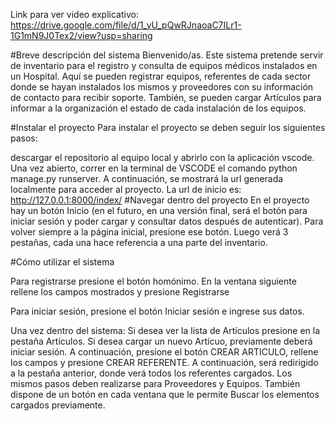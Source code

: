 
Link para ver video explicativo: https://drive.google.com/file/d/1_yU_pQwRJnaoaC7ILr1-1G1mN9J0Tex2/view?usp=sharing

#Breve descripción del sistema Bienvenido/as. Este sistema pretende servir de inventario para el registro y consulta de equipos médicos instalados en un Hospital. 
Aquí se pueden registrar equipos, referentes de cada sector donde se hayan instalados los mismos y proveedores con su información de contacto para recibir soporte.
También, se pueden cargar Artículos para informar a la organización el estado de cada instalación de los equipos.

#Instalar el proyecto Para instalar el proyecto se deben seguir los siguientes pasos:

descargar el repositorio al equipo local y abrirlo con la aplicación vscode.
Una vez abierto, correr en la terminal de VSCODE el comando python manage.py runserver.
A continuación, se mostrará la url generada localmente para acceder al proyecto.
La url de inicio es: http://127.0.0.1:8000/index/
#Navegar dentro del proyecto En el proyecto hay un botón Inicio (en el futuro, en una versión final, será el botón para iniciar sesión y poder cargar y consultar datos
después de autenticar). Para volver siempre a la página inicial, presione ese botón. Luego verá 3 pestañas, cada una hace referencia a una parte del inventario.

#Cómo utilizar el sistema

Para registrarse presione el botón homónimo. En la ventana siguiente rellene los campos mostrados y presione Registrarse

Para iniciar sesión, presione el botón Iniciar sesión e ingrese sus datos.

Una vez dentro del sistema:
Si desea ver la lista de Artículos presione en la pestaña Artículos. Si desea cargar un nuevo Artícuo, previamente deberá iniciar sesión. A continuación, presione el botón CREAR ARTICULO, rellene los campos y presione
CREAR REFERENTE. A continuación, será redirigido a la pestaña anterior, donde verá todos los referentes cargados.
Los mismos pasos deben realizarse para Proveedores y Equipos.
También dispone de un botón en cada ventana que le permite Buscar los elementos cargados previamente.
